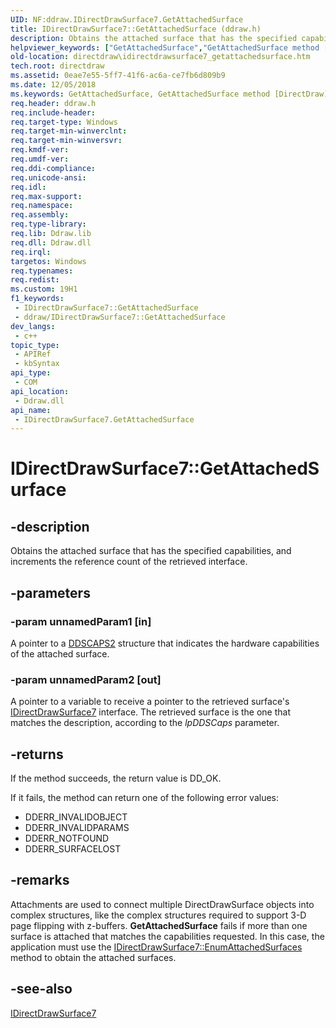 ```yaml
---
UID: NF:ddraw.IDirectDrawSurface7.GetAttachedSurface
title: IDirectDrawSurface7::GetAttachedSurface (ddraw.h)
description: Obtains the attached surface that has the specified capabilities, and increments the reference count of the retrieved interface.
helpviewer_keywords: ["GetAttachedSurface","GetAttachedSurface method [DirectDraw]","GetAttachedSurface method [DirectDraw]","IDirectDrawSurface7 interface","IDirectDrawSurface7 interface [DirectDraw]","GetAttachedSurface method","IDirectDrawSurface7.GetAttachedSurface","IDirectDrawSurface7::GetAttachedSurface","ddraw/IDirectDrawSurface7::GetAttachedSurface","directdraw.idirectdrawsurface7_getattachedsurface"]
old-location: directdraw\idirectdrawsurface7_getattachedsurface.htm
tech.root: directdraw
ms.assetid: 0eae7e55-5ff7-41f6-ac6a-ce7fb6d809b9
ms.date: 12/05/2018
ms.keywords: GetAttachedSurface, GetAttachedSurface method [DirectDraw], GetAttachedSurface method [DirectDraw],IDirectDrawSurface7 interface, IDirectDrawSurface7 interface [DirectDraw],GetAttachedSurface method, IDirectDrawSurface7.GetAttachedSurface, IDirectDrawSurface7::GetAttachedSurface, ddraw/IDirectDrawSurface7::GetAttachedSurface, directdraw.idirectdrawsurface7_getattachedsurface
req.header: ddraw.h
req.include-header: 
req.target-type: Windows
req.target-min-winverclnt: 
req.target-min-winversvr: 
req.kmdf-ver: 
req.umdf-ver: 
req.ddi-compliance: 
req.unicode-ansi: 
req.idl: 
req.max-support: 
req.namespace: 
req.assembly: 
req.type-library: 
req.lib: Ddraw.lib
req.dll: Ddraw.dll
req.irql: 
targetos: Windows
req.typenames: 
req.redist: 
ms.custom: 19H1
f1_keywords:
 - IDirectDrawSurface7::GetAttachedSurface
 - ddraw/IDirectDrawSurface7::GetAttachedSurface
dev_langs:
 - c++
topic_type:
 - APIRef
 - kbSyntax
api_type:
 - COM
api_location:
 - Ddraw.dll
api_name:
 - IDirectDrawSurface7.GetAttachedSurface
---
```


# IDirectDrawSurface7::GetAttachedSurface


## -description

Obtains the attached surface that has the specified capabilities, and increments the reference count of the retrieved interface.

## -parameters

### -param unnamedParam1 [in]

A pointer to a <a href="/previous-versions/windows/hardware/drivers/ff550292(v=vs.85)">DDSCAPS2</a> structure that indicates the hardware capabilities of the attached surface.

### -param unnamedParam2 [out]

A pointer to a variable to receive a pointer to the retrieved surface's <a href="/windows/desktop/api/ddraw/nn-ddraw-idirectdrawsurface7">IDirectDrawSurface7</a> interface. The retrieved surface is the one that matches the description, according to the <i>lpDDSCaps</i> parameter.

## -returns

If the method succeeds, the return value is DD_OK.



If it fails, the method can return one of the following error values:

<ul>
<li>DDERR_INVALIDOBJECT</li>
<li>DDERR_INVALIDPARAMS</li>
<li>DDERR_NOTFOUND</li>
<li>DDERR_SURFACELOST</li>
</ul>

## -remarks

Attachments are used to connect multiple DirectDrawSurface objects into complex structures, like the complex structures required to support 3-D page flipping with z-buffers. <b>GetAttachedSurface</b> fails if more than one surface is attached that matches the capabilities requested. In this case, the application must use the <a href="/windows/desktop/api/ddraw/nf-ddraw-idirectdrawsurface7-enumattachedsurfaces">IDirectDrawSurface7::EnumAttachedSurfaces</a> method to obtain the attached surfaces.





## -see-also

<a href="/windows/desktop/api/ddraw/nn-ddraw-idirectdrawsurface7">IDirectDrawSurface7</a>